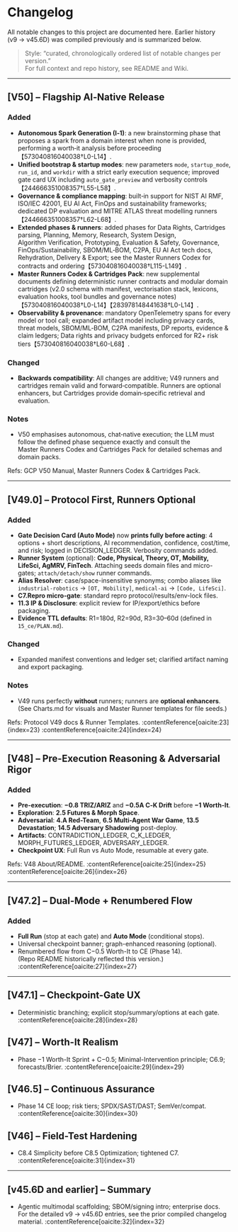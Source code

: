 # Changelog

All notable changes to this project are documented here. Earlier history (v9 → v45.6D) was compiled previously and is summarized below.

> Style: “curated, chronologically ordered list of notable changes per version.”  
> For full context and repo history, see README and Wiki.

---

## [V50] – Flagship AI‑Native Release

### Added
- **Autonomous Spark Generation (I‑1)**: a new brainstorming phase that proposes a spark from a domain interest when none is provided, performing a worth‑it analysis before proceeding【573040816040038†L0-L14】.
- **Unified bootstrap & startup modes**: new parameters `mode`, `startup_mode`, `run_id`, and `workdir` with a strict early execution sequence; improved gate card UX including `auto_gate_preview` and verbosity controls【244666351008357†L55-L58】.
- **Governance & compliance mapping**: built‑in support for NIST AI RMF, ISO/IEC 42001, EU AI Act, FinOps and sustainability frameworks; dedicated DP evaluation and MITRE ATLAS threat modelling runners【244666351008357†L62-L68】.
- **Extended phases & runners**: added phases for Data Rights, Cartridges parsing, Planning, Memory, Research, System Design, Algorithm Verification, Prototyping, Evaluation & Safety, Governance, FinOps/Sustainability, SBOM/ML‑BOM, C2PA, EU AI Act tech docs, Rehydration, Delivery & Export; see the Master Runners Codex for contracts and ordering【573040816040038†L115-L149】.
- **Master Runners Codex & Cartridges Pack**: new supplemental documents defining deterministic runner contracts and modular domain cartridges (v2.0 schema with manifest, vectorisation stack, lexicons, evaluation hooks, tool bundles and governance notes)【573040816040038†L0-L14】【283978148441638†L0-L14】.
- **Observability & provenance**: mandatory OpenTelemetry spans for every model or tool call; expanded artifact model including privacy cards, threat models, SBOM/ML‑BOM, C2PA manifests, DP reports, evidence & claim ledgers; Data rights and privacy budgets enforced for R2+ risk tiers【573040816040038†L60-L68】.

### Changed
- **Backwards compatibility**: All changes are additive; V49 runners and cartridges remain valid and forward‑compatible. Runners are optional enhancers, but Cartridges provide domain‑specific retrieval and evaluation.

### Notes
- V50 emphasises autonomous, chat‑native execution; the LLM must follow the defined phase sequence exactly and consult the Master Runners Codex and Cartridges Pack for detailed schemas and domain packs.

Refs: GCP V50 Manual, Master Runners Codex & Cartridges Pack.

---

## [V49.0] – Protocol First, Runners Optional

### Added
- **Gate Decision Card (Auto Mode)** now **prints fully before acting**: 4 options + short descriptions, AI recommendation, confidence, cost/time, and risk; logged in DECISION_LEDGER. Verbosity commands added.  
- **Runner System** (optional): **Code, Physical, Theory, OT, Mobility, LifeSci, AgMRV, FinTech**. Attaching seeds domain files and micro-gates; `attach/detach/show` runner commands.
- **Alias Resolver**: case/space-insensitive synonyms; combo aliases like `industrial-robotics` → `[OT, Mobility]`, `medical-ai` → `[Code, LifeSci]`.
- **C7.Repro micro-gate**: standard repro protocol/results/env-lock files.
- **11.3 IP & Disclosure**: explicit review for IP/export/ethics before packaging.
- **Evidence TTL defaults**: R1=180d, R2=90d, R3=30–60d (defined in `15_ce/PLAN.md`).

### Changed
- Expanded manifest conventions and ledger set; clarified artifact naming and export packaging.

### Notes
- V49 runs perfectly **without** runners; runners are **optional enhancers**.  
  (See Charts.md for visuals and Master Runner templates for file seeds.)

Refs: Protocol V49 docs & Runner Templates. :contentReference[oaicite:23]{index=23} :contentReference[oaicite:24]{index=24}

---

## [V48] – Pre-Execution Reasoning & Adversarial Rigor

### Added
- **Pre-execution**: **−0.8 TRIZ/ARIZ** and **−0.5A C‑K Drift** before **−1 Worth-It**.  
- **Exploration**: **2.5 Futures & Morph Space**.  
- **Adversarial**: **4.A Red-Team**, **6.5 Multi-Agent War Game**, **13.5 Devastation**; **14.5 Adversary Shadowing** post-deploy.
- **Artifacts**: CONTRADICTION_LEDGER, C_K_LEDGER, MORPH_FUTURES_LEDGER, ADVERSARY_LEDGER.
- **Checkpoint UX**: Full Run vs Auto Mode, resumable at every gate.

Refs: V48 About/README. :contentReference[oaicite:25]{index=25} :contentReference[oaicite:26]{index=26}

---

## [V47.2] – Dual-Mode + Renumbered Flow

### Added
- **Full Run** (stop at each gate) and **Auto Mode** (conditional stops).  
- Universal checkpoint banner; graph-enhanced reasoning (optional).  
- Renumbered flow from C−0.5 Worth-It to CE (Phase 14).  
(Repo README historically reflected this version.) :contentReference[oaicite:27]{index=27}

---

## [V47.1] – Checkpoint-Gate UX

- Deterministic branching; explicit stop/summary/options at each gate. :contentReference[oaicite:28]{index=28}

## [V47] – Worth-It Realism

- Phase −1 Worth-It Sprint + C−0.5; Minimal-Intervention principle; C6.9; forecasts/Brier. :contentReference[oaicite:29]{index=29}

## [V46.5] – Continuous Assurance

- Phase 14 CE loop; risk tiers; SPDX/SAST/DAST; SemVer/compat. :contentReference[oaicite:30]{index=30}

## [V46] – Field-Test Hardening

- C8.4 Simplicity before C8.5 Optimization; tightened C7. :contentReference[oaicite:31]{index=31}

---

## [v45.6D and earlier] – Summary

- Agentic multimodal scaffolding; SBOM/signing intro; enterprise docs.  
For the detailed v9 → v45.6D entries, see the prior compiled changelog material. :contentReference[oaicite:32]{index=32}
